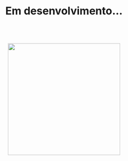 <div align="center">
  <h1>Em desenvolvimento...</h1>
  <br>
  <br>
  <br>
  <img height="300px" src="https://github.com/SA-Back-End/.github/assets/102625628/49d1c849-060c-4ea2-a604-9afad62620a3"/>
</div>
